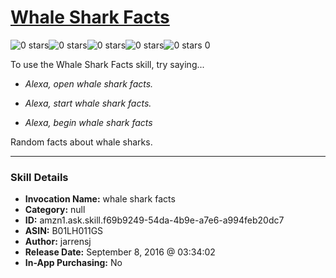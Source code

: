 # [Whale Shark Facts](http://alexa.amazon.com/#skills/amzn1.ask.skill.f69b9249-54da-4b9e-a7e6-a994feb20dc7)
![0 stars](../../images/ic_star_border_black_18dp_1x.png)![0 stars](../../images/ic_star_border_black_18dp_1x.png)![0 stars](../../images/ic_star_border_black_18dp_1x.png)![0 stars](../../images/ic_star_border_black_18dp_1x.png)![0 stars](../../images/ic_star_border_black_18dp_1x.png) 0

To use the Whale Shark Facts skill, try saying...

* *Alexa, open whale shark facts.*

* *Alexa, start whale shark facts.*

* *Alexa, begin whale shark facts*

Random facts about whale sharks.

***

### Skill Details

* **Invocation Name:** whale shark facts
* **Category:** null
* **ID:** amzn1.ask.skill.f69b9249-54da-4b9e-a7e6-a994feb20dc7
* **ASIN:** B01LH011GS
* **Author:** jarrensj
* **Release Date:** September 8, 2016 @ 03:34:02
* **In-App Purchasing:** No
